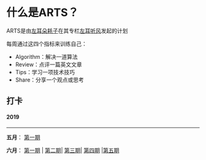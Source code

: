 # 什么是ARTS？



ARTS是由[左耳朵耗子](http://weibo.com/haoel?s=6cm7D0)在其专栏[左耳听风](https://time.geekbang.org/column/48)发起的计划

每周通过这四个指标来训练自己：

- Algorithm：解决一道算法
- Review：点评一篇英文文章
- Tips：学习一项技术技巧
- Share：分享一个观点或思考



## 打卡



#### 2019

---

**五月**： [第一期](2019/may/20190526.md)

**六月**： [第一期](2019/june/20190601.md) | [第二期](2019/june/20190607.md)| [第三期](2019/june/20190616.md)| [第四期](2019/june/20190622.md) |[第五期](2019/june/20190629.md)

